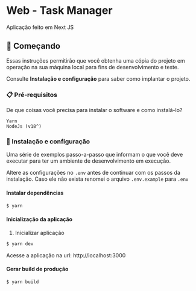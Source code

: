 # Web - Task Manager

Aplicação feito em Next JS

## 🚀 Começando

Essas instruções permitirão que você obtenha uma cópia do projeto em operação na sua máquina local para fins de desenvolvimento e teste.

Consulte **Instalação e configuração** para saber como implantar o projeto.

### 📋 Pré-requisitos

De que coisas você precisa para instalar o software e como instalá-lo?

```
Yarn
NodeJs (v18^)
```

### 🔧 Instalação e configuração

Uma série de exemplos passo-a-passo que informam o que você deve executar para ter um ambiente de desenvolvimento em execução.

Altere as configurações no `.env` antes de continuar com os passos da instalação. Caso ele não exista renomei o arquivo `.env.example` para `.env`

#### Instalar dependências

```bash
$ yarn
```

#### Inicialização da aplicação

1. Inicializar aplicação

```bash
$ yarn dev
```

Acesse a aplicação na url: http://localhost:3000

#### Gerar build de produção

```bash
$ yarn build
```
